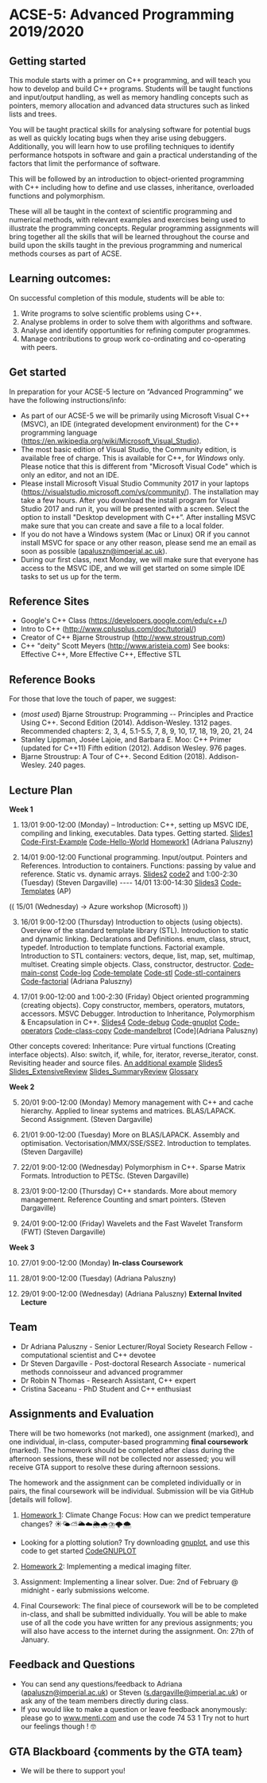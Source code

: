 # ACSE-5: Advanced Programming 2019/2020

## Getting started 
This module starts with a primer on C++ programming, and will teach you how to develop and build C++ programs. Students will be taught functions and input/output handling, as well as memory handling concepts such as pointers, memory allocation and advanced data structures such as linked lists and trees.

You will be taught practical skills for analysing software for potential bugs as well as quickly locating bugs when they arise using debuggers. Additionally, you will learn how to use profiling techniques to identify performance hotspots in software and gain a practical understanding of the factors that limit the performance of software.

This will be followed by an introduction to object-oriented programming with C++ including how to define and use classes, inheritance, overloaded functions and polymorphism.

These will all be taught in the context of scientific programming and numerical methods, with relevant examples and exercises being used to illustrate the programming concepts. Regular programming assignments will bring together all the skills that will be learned throughout the course and build upon the skills taught in the previous programming and numerical methods courses as part of ACSE. 

## Learning outcomes:

On successful completion of this module, students will be able to:
1.	Write programs to solve scientific problems using C++.
2.	Analyse problems in order to solve them with algorithms and software.
3.	Analyse and identify opportunities for refining computer programmes.
4.	Manage contributions to group work co-ordinating and co-operating with peers.

## Get started

In preparation for your ACSE-5 lecture on “Advanced Programming” we have the following instructions/info:
- As part of our ACSE-5 we will be primarily using Microsoft Visual C++ (MSVC), an IDE (integrated development environment) for the C++ programming language (https://en.wikipedia.org/wiki/Microsoft_Visual_Studio). 
- The most basic edition of Visual Studio, the Community edition, is available free of charge. This is available for C++, for *Windows* only. Please notice that this is different from "Microsoft Visual Code" which is only an editor, and not an IDE.
- Please install Microsoft Visual Studio Community 2017 in your laptops (https://visualstudio.microsoft.com/vs/community/). The installation may take a few hours. After you download the install program for Visual Studio 2017 and run it, you will be presented with a screen. Select the option to install "Desktop development with C++”. After installing MSVC make sure that you can create and save a file to a local folder.
- If you do not have a Windows system (Mac or Linux) OR if you cannot install MSVC for space or any other reason, please send me an email as soon as possible (apaluszn@imperial.ac.uk).
- During our first class, next Monday, we will make sure that everyone has access to the MSVC IDE, and we will get started on some simple IDE tasks to set us up for the term. 

## Reference Sites

- Google's C++ Class (https://developers.google.com/edu/c++/)
- Intro to C++ (http://www.cplusplus.com/doc/tutorial/)
- Creator of C++ Bjarne Stroustrup (http://www.stroustrup.com)
- C++ "deity" Scott Meyers (http://www.aristeia.com) See books: Effective C++, More Effective C++, Effective STL

## Reference Books

For those that love the touch of paper, we suggest:
- (*most used*) Bjarne Stroustrup: Programming -- Principles and Practice Using C++. Second Edition (2014). Addison-Wesley. 1312 pages. Recommended chapters: 2, 3, 4, 5.1-5.5, 7, 8, 9, 10, 17, 18, 19, 20, 21, 24
- Stanley Lippman, Josée Lajoie, and Barbara E. Moo: C++ Primer (updated for C++11) Fifth edition (2012). Addison Wesley. 976 pages.
- Bjarne Stroustrup: A Tour of C++. Second Edition (2018). Addison-Wesley. 240 pages. 

## Lecture Plan 

**Week 1**

1. 13/01 9:00-12:00 (Monday) – Introduction: C++, setting up MSVC IDE, compiling and linking, executables. Data types. Getting started. [Slides1](ACSE5-2020-Lecture1.pdf) [Code-First-Example](main_acse5_lecture1.cpp) [Code-Hello-World](1main_hello_world.cpp) [Homework1](ACSE5-2020-Homework1.pdf) (Adriana Paluszny)

2. 14/01 9:00-12:00 Functional programming. Input/output. Pointers and References. Introduction to containers. Functions: passing by value and reference. Static vs. dynamic arrays.  [Slides2](Lecture_2.pdf) [code2](lecture_2_code.zip) and 1:00-2:30 (Tuesday) (Steven Dargaville) ---- 14/01 13:00-14:30 [Slides3](ACSE5-2020-Lecture3.pdf) [Code-Templates](4main_template.cpp) (AP)

(( 15/01 (Wednesday) -> Azure workshop (Microsoft) ))

3. 16/01 9:00-12:00 (Thursday) Introduction to objects (using objects). Overview of the standard template library (STL). Introduction to static and dynamic linking. Declarations and Definitions. enum, class, struct, typedef. Introduction to template functions. Factorial example. Introduction to STL containers: vectors, deque, list, map, set, multimap, multiset. Creating simple objects. Class, constructor, destructor. [Code-main-const](3main_const.cpp) [Code-log](3log1.cpp) [Code-template](4main_template.cpp) [Code-stl](5main_stl_class_start.cpp) [Code-stl-containers](6main_stl_containers.cpp) [Code-factorial](7factorial.cpp) (Adriana Paluszny)

4. 17/01 9:00-12:00 and 1:00-2:30 (Friday)  Object oriented programming (creating objects). Copy constructor, members, operators, mutators, accessors. MSVC Debugger. Introduction to Inheritance, Polymorphism & Encapsulation in C++. [Slides4](ACSE5-2020-Lecture4.pdf) [Code-debug](10debug.cpp)  [Code-gnuplot](10gnuplot.cpp) [Code-operators](11operators.cpp) [Code-class-copy](12class_copy_etal.cpp) [Code-mandelbrot](13main_mandelbrot.cpp) [Code](Adriana Paluszny) 

Other concepts covered: Inheritance: Pure virtual functions (Creating interface objects). Also: switch, if, while, for, iterator, reverse_iterator, const. Revisiting header and source files. [An additional example](lecture5_code.zip) [Slides5](ACSE5-2020-Lecture5.pdf) [Slides_ExtensiveReview](ACSE5-2020-Lecture5-ExtensiveReview.pdf) [Slides_SummaryReview](ACSE5-2020-Lecture5-SummaryReview.pdf) [Glossary](http://www.stroustrup.com/glossary.html) 

**Week 2**

5. 20/01 9:00-12:00 (Monday) Memory management with C++ and cache hierarchy. Applied to linear systems and matrices. BLAS/LAPACK. Second Assignment. (Steven Dargaville) 

6. 21/01 9:00-12:00 (Tuesday)  More on BLAS/LAPACK. Assembly and optimisation. Vectorisation/MMX/SSE/SSE2. Introduction to templates. (Steven Dargaville)

7. 22/01 9:00-12:00 (Wednesday) Polymorphism in C++. Sparse Matrix Formats. Introduction to PETSc. (Steven Dargaville)

8. 23/01 9:00-12:00 (Thursday) C++ standards. More about memory management. Reference Counting and smart pointers. (Steven Dargaville)

9. 24/01 9:00-12:00 (Friday) Wavelets and the Fast Wavelet Transform (FWT) (Steven Dargaville)

**Week 3**

10. 27/01 9:00-12:00 (Monday) **In-class Coursework**

11. 28/01 9:00-12:00 (Tuesday) (Adriana Paluszny)

12. 29/01 9:00-12:00 (Wednesday) (Adriana Paluszny) **External Invited Lecture**

## Team

- Dr Adriana Paluszny - Senior Lecturer/Royal Society Research Fellow - computational scientist and C++ devotee 
- Dr Steven Dargaville - Post-doctoral Research Associate - numerical methods connoisseur and advanced programmer
- Dr Robin N Thomas - Research Assistant, C++ expert
- Cristina Saceanu - PhD Student and C++ enthusiast

## Assignments and Evaluation

There will be two homeworks (not marked), one assignment (marked), and one individual, in-class, computer-based programming **final coursework** (marked). The homework should be completed after class during the afternoon sessions, these will not be collected nor assessed; you will receive GTA support to resolve these during afternoon sessions.

The homework and the assignment can be completed individually or in pairs, the final coursework will be individual. Submission will be via GitHub [details will follow].

1. [Homework 1](ACSE5-2020-Homework1.pdf): Climate Change Focus: How can we predict temperature changes? ☀️🌤⛅️🌥☁️🌦🌧⛈🌩🌨
- Looking for a plotting solution? Try downloading [gnuplot](http://www.gnuplot.info), and use this code to get started [CodeGNUPLOT](10gnuplot.cpp)

2. [Homework 2](ACSE5-2020-Homework2.pdf): Implementing a medical imaging filter. 

3. Assignment: Implementing a linear solver. Due: 2nd of February @ midnight - early submissions welcome.

4. Final Coursework: The final piece of coursework will be to be completed in-class, and shall be submitted individually. You will be able to make use of all the code you have written for any previous assignments; you will also have access to the internet during the assignment. On: 27th of January. 

## Feedback and Questions
- You can send any questions/feedback to Adriana (apaluszn@imperial.ac.uk) or Steven (s.dargaville@imperial.ac.uk) or ask any of the team members directly during class.
- If you would like to make a question or leave feedback anonymously: please go to www.menti.com and use the code 74 53 1
Try not to hurt our feelings though ! 🤓

## GTA Blackboard {comments by the GTA team}

- We will be there to support you!
